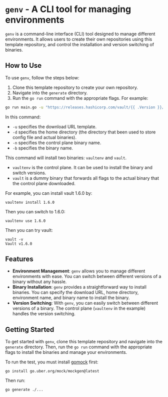 # `genv` - A CLI tool for managing environments

`genv` is a command-line interface (CLI) tool designed to manage different environments. It allows users to create their own repositories using this template repository, and control the installation and version switching of binaries.

## How to Use

To use `genv`, follow the steps below:

1. Clone this template repository to create your own repository.
2. Navigate into the `generate` directory.
3. Run the `go run` command with the appropriate flags. For example:

```bash
go run main.go -u "https://releases.hashicorp.com/vault/{{ .Version }}/vault_{{ .Version }}_{{ .Os }}_{{ .Arch }}.zip" -d /tmp -n vaultenv -b vault
```

In this command:

- `-u` specifies the download URL template.
- `-d` specifies the home directory (the directory that been used to store config file and actual binaries).
- `-n` specifies the control plane binary name.
- `-b` specifies the binary name.

This command will install two binaries: `vaultenv` and `vault`.

- `vaultenv` is the control plane. It can be used to install the binary and switch versions.
- `vault` is a dummy binary that forwards all flags to the actual binary that the control plane downloaded.

For example, you can install vault 1.6.0 by:

```shell
vaultenv install 1.6.0
```

Then you can switch to 1.6.0:

```shell
vaultenv use 1.6.0
```

Then you can try vault:

```shell
vault -v
Vault v1.6.0
```

## Features

- **Environment Management**: `genv` allows you to manage different environments with ease. You can switch between different versions of a binary without any hassle.
- **Binary Installation**: `genv` provides a straightforward way to install binaries. You can specify the download URL, home directory, environment name, and binary name to install the binary.
- **Version Switching**: With `genv`, you can easily switch between different versions of a binary. The control plane (`vaultenv` in the example) handles the version switching.

## Getting Started

To get started with `genv`, clone this template repository and navigate into the `generate` directory. Then, run the `go run` command with the appropriate flags to install the binaries and manage your environments.

To run the test, you must install [gomock](https://github.com/uber-go/mock) first:

```shell
go install go.uber.org/mock/mockgen@latest
```

Then run:

```shell
go generate ./...
```
